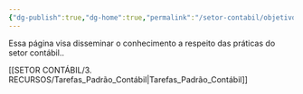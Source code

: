 ```yaml
---
{"dg-publish":true,"dg-home":true,"permalink":"/setor-contabil/objetivo-da-pagina/","tags":["gardenEntry"],"dgPassFrontmatter":true}
---
```



Essa página visa disseminar o conhecimento a respeito das práticas do setor contábil..

[[SETOR CONTÁBIL/3. RECURSOS/Tarefas_Padrão_Contábil\|Tarefas_Padrão_Contábil]]

